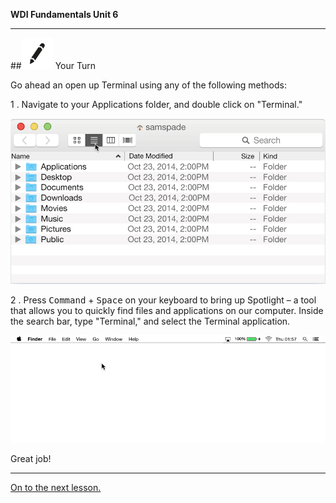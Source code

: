 **WDI Fundamentals Unit 6**

---

##![Your Turn](../assets/exercise.png) Your Turn

Go ahead an open up Terminal using any of the following methods:

1 . Navigate to your Applications folder, and double click on "Terminal."

![img](../assets/Graphics/where_to_find_terminal.gif)

2 . Press <kbd>Command</kbd> + <kbd>Space</kbd> on your keyboard to bring up Spotlight – a tool that allows you to quickly find files and applications on our computer. Inside the search bar, type "Terminal," and select the Terminal application.

![img](../assets/Graphics/where_to_find_terminal_spotlight.gif)

Great job!

---

[On to the next lesson.](05_lesson.md)
